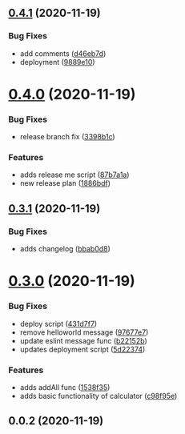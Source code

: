 ## [0.4.1](https://github.com/azimqordoba/github-hooks-trial/compare/v0.4.0...v0.4.1) (2020-11-19)

### Bug Fixes

- add comments ([d46eb7d](https://github.com/azimqordoba/github-hooks-trial/commit/d46eb7d0e37d3e1c3421af4a508385392df3b66c))
- deployment ([9889e10](https://github.com/azimqordoba/github-hooks-trial/commit/9889e10bf76dc0fdfe241dfda890859b61168c46))

# [0.4.0](https://github.com/azimqordoba/github-hooks-trial/compare/v0.3.1...v0.4.0) (2020-11-19)

### Bug Fixes

- release branch fix ([3398b1c](https://github.com/azimqordoba/github-hooks-trial/commit/3398b1ce4057b6cc11b62a3e14d3a20f2d04bf07))

### Features

- adds release me script ([87b7a1a](https://github.com/azimqordoba/github-hooks-trial/commit/87b7a1a41edd23ab87700059d7935a0a20cf7754))
- new release plan ([1886bdf](https://github.com/azimqordoba/github-hooks-trial/commit/1886bdf8bd5310ce2e5b9590385992b2ad5f7f86))

## [0.3.1](https://github.com/azimqordoba/github-hooks-trial/compare/v0.3.0...v0.3.1) (2020-11-19)

### Bug Fixes

- adds changelog ([bbab0d8](https://github.com/azimqordoba/github-hooks-trial/commit/bbab0d86b94b1cdc1f2ff9944b8124afa3dd981f))

# [0.3.0](https://github.com/azimqordoba/github-hooks-trial/compare/v0.0.2...v0.3.0) (2020-11-19)

### Bug Fixes

- deploy script ([431d7f7](https://github.com/azimqordoba/github-hooks-trial/commit/431d7f7512a192002a01eefff285ae3669ff7a2b))
- remove helloworld message ([97677e7](https://github.com/azimqordoba/github-hooks-trial/commit/97677e7397756651ca01550b073a631fe9fbe26d))
- update eslint message func ([b22152b](https://github.com/azimqordoba/github-hooks-trial/commit/b22152b26b47601b4e55ed250fb8a39c13b08b7f))
- updates deployment script ([5d22374](https://github.com/azimqordoba/github-hooks-trial/commit/5d22374d9c9169b7ef060eb7bfe0efef3614be24))

### Features

- adds addAll func ([1538f35](https://github.com/azimqordoba/github-hooks-trial/commit/1538f35222feece665285c769452e3f3c780cc1b))
- adds basic functionality of calculator ([c98f95e](https://github.com/azimqordoba/github-hooks-trial/commit/c98f95e8601916c34d541b3a548426336c5de481))

## 0.0.2 (2020-11-19)
